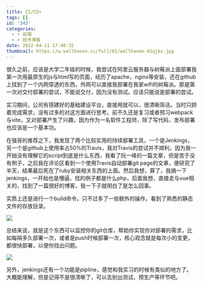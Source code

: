 ```yaml
---
title: CI/CD+
tags: []
id: '343'
categories:
  - - 前端
  - - 技术博客
date: 2022-04-11 17:40:32
thumbnail: https://w.wallhaven.cc/full/01/wallhaven-01qjkv.jpg
---
```


很久之前，应该是大学二年级的时候，我尝试在阿里云服务器与树莓派上面部署我第一次用最原生的js与html写的页面，经历了apache，nginx等安装，还在github上找到了一个内网穿透的东西，外网可以直接我部署在我家wifi的树莓派。那是第一次对交付部署的尝试，不能说交付，因为没有测试。应该只能说是部署的尝试。

实习期间，公司有搭建好的基础建设平台，直接用就可以，很清晰简洁。当时只顾着完成需求，没有过多的对这方面进行思考。前不久还是复习或者预习webpack与vite，又对部署产生了兴趣，因为作为一名软件工程师，除了写代码，发布部署也应该是一个基本功。

在强哥的推荐之下，我发现了两个比较实用的持续部署工具，一个是Jenkings，另一个是github上使用率占50%的Travis，我对Travis的尝试并不顺利，因为我一开始没有理解它的script到底是什么东西，我看了阮一峰的一篇文章，但是苦于没有例子，之后我在评论区看到一个使用Travis自动部署git page的文章，便研究了半天，结果最后死在了ruby安装相关东西的上面。然后我想，算了，我搞一下jenkings，一开始也是懵逼，找的例子都是什么php，后面我想，直接走与vue相关的，找到了一篇很好的博客，我一下子就明白了是怎么回事。

实质上还是进行一个build命令，只不过多了一些额外的操作。看到了熟悉的静态文件的存放目录。

![](http://chang-rui.net/wp-content/uploads/2022/04/image-11.png)

总结来说，就是这个东西可以监控你的git仓库，帮助你实现你对部署的需求，比如每隔多久部署一次，或者是push时候部署一次，核心观念就是每次小的变更，都很快部署，以便你找出问题。

![](http://chang-rui.net/wp-content/uploads/2022/04/image-12-1024x117.png)

另外，jenkings还有一个功能是pipline，感觉和我实习的时候有类似的地方了。大概能理解，但是记得不是很清晰了，可以去别出测试，预生产等环节吧。